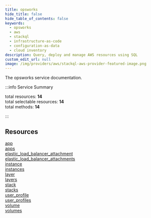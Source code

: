 ```yaml
---
title: opsworks
hide_title: false
hide_table_of_contents: false
keywords:
  - opsworks
  - aws
  - stackql
  - infrastructure-as-code
  - configuration-as-data
  - cloud inventory
description: Query, deploy and manage AWS resources using SQL
custom_edit_url: null
image: /img/providers/aws/stackql-aws-provider-featured-image.png
---
```


The opsworks service documentation.

:::info Service Summary

<div class="row">
<div class="providerDocColumn">
<span>total resources:&nbsp;<b>14</b></span><br />
<span>total selectable resources:&nbsp;<b>14</b></span><br />
<span>total methods:&nbsp;<b>14</b></span><br />
</div>
</div>

:::

## Resources
<div class="row">
<div class="providerDocColumn">
<a href="/providers/aws/opsworks/app/">app</a><br />
<a href="/providers/aws/opsworks/apps/">apps</a><br />
<a href="/providers/aws/opsworks/elastic_load_balancer_attachment/">elastic_load_balancer_attachment</a><br />
<a href="/providers/aws/opsworks/elastic_load_balancer_attachments/">elastic_load_balancer_attachments</a><br />
<a href="/providers/aws/opsworks/instance/">instance</a><br />
<a href="/providers/aws/opsworks/instances/">instances</a><br />
<a href="/providers/aws/opsworks/layer/">layer</a>
</div>
<div class="providerDocColumn">
<a href="/providers/aws/opsworks/layers/">layers</a><br />
<a href="/providers/aws/opsworks/stack/">stack</a><br />
<a href="/providers/aws/opsworks/stacks/">stacks</a><br />
<a href="/providers/aws/opsworks/user_profile/">user_profile</a><br />
<a href="/providers/aws/opsworks/user_profiles/">user_profiles</a><br />
<a href="/providers/aws/opsworks/volume/">volume</a><br />
<a href="/providers/aws/opsworks/volumes/">volumes</a>
</div>
</div>
